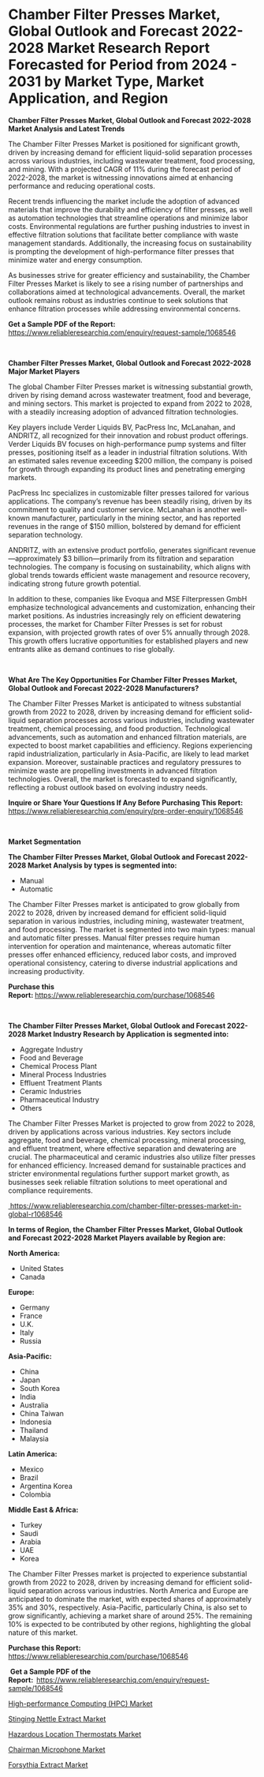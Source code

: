 <p><h1>Chamber Filter Presses Market, Global Outlook and Forecast 2022-2028 Market Research Report Forecasted for Period from 2024 -  2031 by Market Type, Market Application, and Region</h1></p><p><strong>Chamber Filter Presses Market, Global Outlook and Forecast 2022-2028 Market Analysis and Latest Trends</strong></p>
<p><p>The Chamber Filter Presses Market is positioned for significant growth, driven by increasing demand for efficient liquid-solid separation processes across various industries, including wastewater treatment, food processing, and mining. With a projected CAGR of 11% during the forecast period of 2022-2028, the market is witnessing innovations aimed at enhancing performance and reducing operational costs.</p><p>Recent trends influencing the market include the adoption of advanced materials that improve the durability and efficiency of filter presses, as well as automation technologies that streamline operations and minimize labor costs. Environmental regulations are further pushing industries to invest in effective filtration solutions that facilitate better compliance with waste management standards. Additionally, the increasing focus on sustainability is prompting the development of high-performance filter presses that minimize water and energy consumption.</p><p>As businesses strive for greater efficiency and sustainability, the Chamber Filter Presses Market is likely to see a rising number of partnerships and collaborations aimed at technological advancements. Overall, the market outlook remains robust as industries continue to seek solutions that enhance filtration processes while addressing environmental concerns.</p></p>
<p><strong>Get a Sample PDF of the Report:&nbsp;</strong> <a href="https://www.reliableresearchiq.com/enquiry/request-sample/1068546?utm_campaign=1087&utm_medium=2&utm_source=Github&utm_content=ia&utm_term=27122024&utm_id=chamber-filter-presses-market-global-outlook-and-forecast-2022-2028">https://www.reliableresearchiq.com/enquiry/request-sample/1068546</a></p>
<p>&nbsp;</p>
<p><strong>Chamber Filter Presses Market, Global Outlook and Forecast 2022-2028 Major Market Players</strong></p>
<p><p>The global Chamber Filter Presses market is witnessing substantial growth, driven by rising demand across wastewater treatment, food and beverage, and mining sectors. This market is projected to expand from 2022 to 2028, with a steadily increasing adoption of advanced filtration technologies.</p><p>Key players include Verder Liquids BV, PacPress Inc, McLanahan, and ANDRITZ, all recognized for their innovation and robust product offerings. Verder Liquids BV focuses on high-performance pump systems and filter presses, positioning itself as a leader in industrial filtration solutions. With an estimated sales revenue exceeding $200 million, the company is poised for growth through expanding its product lines and penetrating emerging markets.</p><p>PacPress Inc specializes in customizable filter presses tailored for various applications. The company’s revenue has been steadily rising, driven by its commitment to quality and customer service. McLanahan is another well-known manufacturer, particularly in the mining sector, and has reported revenues in the range of $150 million, bolstered by demand for efficient separation technology.</p><p>ANDRITZ, with an extensive product portfolio, generates significant revenue—approximately $3 billion—primarily from its filtration and separation technologies. The company is focusing on sustainability, which aligns with global trends towards efficient waste management and resource recovery, indicating strong future growth potential.</p><p>In addition to these, companies like Evoqua and MSE Filterpressen GmbH emphasize technological advancements and customization, enhancing their market positions. As industries increasingly rely on efficient dewatering processes, the market for Chamber Filter Presses is set for robust expansion, with projected growth rates of over 5% annually through 2028. This growth offers lucrative opportunities for established players and new entrants alike as demand continues to rise globally.</p></p>
<p>&nbsp;</p>
<p><strong>What Are The Key Opportunities For Chamber Filter Presses Market, Global Outlook and Forecast 2022-2028 Manufacturers?</strong></p>
<p><p>The Chamber Filter Presses Market is anticipated to witness substantial growth from 2022 to 2028, driven by increasing demand for efficient solid-liquid separation processes across various industries, including wastewater treatment, chemical processing, and food production. Technological advancements, such as automation and enhanced filtration materials, are expected to boost market capabilities and efficiency. Regions experiencing rapid industrialization, particularly in Asia-Pacific, are likely to lead market expansion. Moreover, sustainable practices and regulatory pressures to minimize waste are propelling investments in advanced filtration technologies. Overall, the market is forecasted to expand significantly, reflecting a robust outlook based on evolving industry needs.</p></p>
<p><strong>Inquire or Share Your Questions If Any Before Purchasing This Report:</strong> <a href="https://www.reliableresearchiq.com/enquiry/pre-order-enquiry/1068546?utm_campaign=1087&utm_medium=2&utm_source=Github&utm_content=ia&utm_term=27122024&utm_id=chamber-filter-presses-market-global-outlook-and-forecast-2022-2028">https://www.reliableresearchiq.com/enquiry/pre-order-enquiry/1068546</a></p>
<p>&nbsp;</p>
<p><strong>Market Segmentation</strong></p>
<p><strong>The Chamber Filter Presses Market, Global Outlook and Forecast 2022-2028 Market Analysis by types is segmented into:</strong></p>
<p><ul><li>Manual</li><li>Automatic</li></ul></p>
<p><p>The Chamber Filter Presses market is anticipated to grow globally from 2022 to 2028, driven by increased demand for efficient solid-liquid separation in various industries, including mining, wastewater treatment, and food processing. The market is segmented into two main types: manual and automatic filter presses. Manual filter presses require human intervention for operation and maintenance, whereas automatic filter presses offer enhanced efficiency, reduced labor costs, and improved operational consistency, catering to diverse industrial applications and increasing productivity.</p></p>
<p><strong>Purchase this Report:&nbsp;</strong><a href="https://www.reliableresearchiq.com/purchase/1068546?utm_campaign=1087&utm_medium=2&utm_source=Github&utm_content=ia&utm_term=27122024&utm_id=chamber-filter-presses-market-global-outlook-and-forecast-2022-2028">https://www.reliableresearchiq.com/purchase/1068546</a></p>
<p>&nbsp;</p>
<p><strong>The Chamber Filter Presses Market, Global Outlook and Forecast 2022-2028 Market Industry Research by Application is segmented into:</strong></p>
<p><ul><li>Aggregate Industry</li><li>Food and Beverage</li><li>Chemical Process Plant</li><li>Mineral Process Industries</li><li>Effluent Treatment Plants</li><li>Ceramic Industries</li><li>Pharmaceutical Industry</li><li>Others</li></ul></p>
<p><p>The Chamber Filter Presses Market is projected to grow from 2022 to 2028, driven by applications across various industries. Key sectors include aggregate, food and beverage, chemical processing, mineral processing, and effluent treatment, where effective separation and dewatering are crucial. The pharmaceutical and ceramic industries also utilize filter presses for enhanced efficiency. Increased demand for sustainable practices and stricter environmental regulations further support market growth, as businesses seek reliable filtration solutions to meet operational and compliance requirements.</p></p>
<p><a href="https://www.reliableresearchiq.com/chamber-filter-presses-market-in-global-r1068546?utm_campaign=1087&utm_medium=2&utm_source=Github&utm_content=ia&utm_term=27122024&utm_id=chamber-filter-presses-market-global-outlook-and-forecast-2022-2028">&nbsp;https://www.reliableresearchiq.com/chamber-filter-presses-market-in-global-r1068546</a></p>
<p><strong>In terms of Region, the Chamber Filter Presses Market, Global Outlook and Forecast 2022-2028 Market Players available by Region are:</strong></p>
<p>
    <p> <strong> North America: </strong>
        <ul>
            <li>United States</li>
            <li>Canada</li>
        </ul>
        </p> 
    <p> <strong> Europe: </strong>
        <ul>
            <li>Germany</li>
            <li>France</li>
            <li>U.K.</li>
            <li>Italy</li>
            <li>Russia</li>
        </ul>
        </p> 
    <p> <strong> Asia-Pacific: </strong>
        <ul>
            <li>China</li>
            <li>Japan</li>
            <li>South Korea</li>
            <li>India</li>
            <li>Australia</li>
            <li>China Taiwan</li>
            <li>Indonesia</li>
            <li>Thailand</li>
            <li>Malaysia</li>
        </ul>
        </p> 
    <p> <strong> Latin America: </strong>
        <ul>
            <li>Mexico</li>
            <li>Brazil</li>
            <li>Argentina Korea</li>
            <li>Colombia</li>
        </ul>
        </p> 
    <p> <strong> Middle East & Africa: </strong>
        <ul>
            <li>Turkey</li>
            <li>Saudi</li>
            <li>Arabia</li>
            <li>UAE</li>
            <li>Korea</li>
        </ul>
    </p>
    </p>
<p><p>The Chamber Filter Presses market is projected to experience substantial growth from 2022 to 2028, driven by increasing demand for efficient solid-liquid separation across various industries. North America and Europe are anticipated to dominate the market, with expected shares of approximately 35% and 30%, respectively. Asia-Pacific, particularly China, is also set to grow significantly, achieving a market share of around 25%. The remaining 10% is expected to be contributed by other regions, highlighting the global nature of this market.</p></p>
<p><strong>Purchase this Report: </strong><a href="https://www.reliableresearchiq.com/purchase/1068546?utm_campaign=1087&utm_medium=2&utm_source=Github&utm_content=ia&utm_term=27122024&utm_id=chamber-filter-presses-market-global-outlook-and-forecast-2022-2028">https://www.reliableresearchiq.com/purchase/1068546</a></p>
<p>&nbsp;<strong>Get a Sample PDF of the Report:&nbsp;&nbsp;</strong><a href="https://www.reliableresearchiq.com/enquiry/request-sample/1068546?utm_campaign=1087&utm_medium=2&utm_source=Github&utm_content=ia&utm_term=27122024&utm_id=chamber-filter-presses-market-global-outlook-and-forecast-2022-2028">https://www.reliableresearchiq.com/enquiry/request-sample/1068546</a></p>
<p><strong></strong></p>
<p><p><a href="https://github.com/jamastodola515/Market-Research-Report-List-1/blob/main/high-performance-computing-hpc-market.md?utm_campaign=1087&utm_medium=2&utm_source=Github&utm_content=ia&utm_term=27122024&utm_id=chamber-filter-presses-market-global-outlook-and-forecast-2022-2028">High-performance Computing (HPC) Market</a></p><p><a href="https://www.linkedin.com/pulse/stinging-nettle-extract-market-report-in-depth-trends-insights-aqbae?utm_campaign=1087&utm_medium=2&utm_source=Github&utm_content=ia&utm_term=27122024&utm_id=chamber-filter-presses-market-global-outlook-and-forecast-2022-2028">Stinging Nettle Extract Market</a></p><p><a href="https://github.com/danikabiele541/Market-Research-Report-List-1/blob/main/hazardous-location-thermostats-market.md?utm_campaign=1087&utm_medium=2&utm_source=Github&utm_content=ia&utm_term=27122024&utm_id=chamber-filter-presses-market-global-outlook-and-forecast-2022-2028">Hazardous Location Thermostats Market</a></p><p><a href="https://www.linkedin.com/pulse/key-trends-opportunities-chairman-microphone-market-from-2024-eytpe?utm_campaign=1087&utm_medium=2&utm_source=Github&utm_content=ia&utm_term=27122024&utm_id=chamber-filter-presses-market-global-outlook-and-forecast-2022-2028">Chairman Microphone Market</a></p><p><a href="https://www.linkedin.com/pulse/f-my-mkt-intel-xkfif?utm_campaign=1087&utm_medium=2&utm_source=Github&utm_content=ia&utm_term=27122024&utm_id=chamber-filter-presses-market-global-outlook-and-forecast-2022-2028">Forsythia Extract Market</a></p></p>